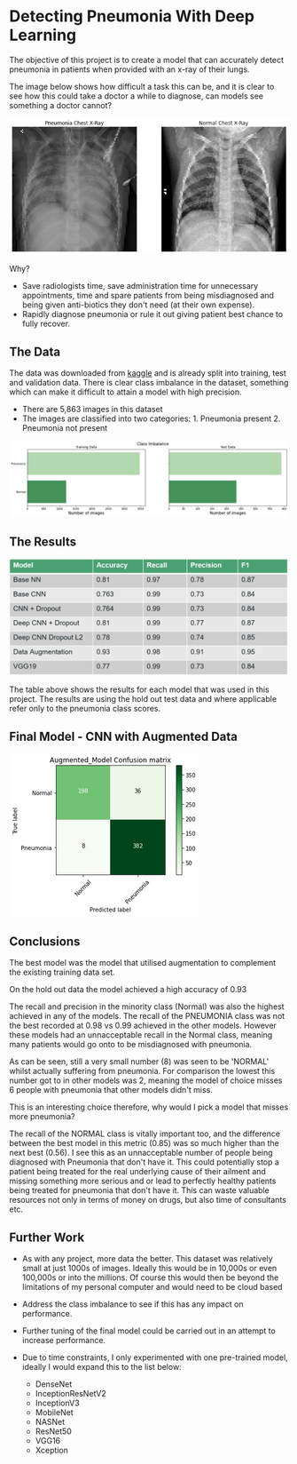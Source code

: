 

# Detecting Pneumonia With Deep Learning

The objective of this project is to create a model that can accurately detect pneumonia in patients when provided with an x-ray of their lungs.

The image below shows how difficult a task this can be, and it is clear to see how this could take a doctor a while to diagnose, can models see something a doctor cannot?

![xrays.png](./figures/xrays.png)


Why?

- Save radiologists time, save administration time for unnecessary appointments, time and spare patients from being misdiagnosed and being given anti-biotics they don't need (at their own expense).
- Rapidly diagnose pneumonia or rule it out giving patient best chance to fully recover.

## The Data

The data was downloaded from [kaggle](https://www.kaggle.com/paultimothymooney/chest-xray-pneumonia) and is already split into training, test and validation data.
There is clear class imbalance in the dataset, something which can make it difficult to attain a model with high precision.

- There are 5,863 images in this dataset
- The images are classified into two categories: 1. Pneumonia present 2. Pneumonia not present

![classimbalance.png](./figures/classimbalance.png)

## The Results

![results.png](./figures/results.png)

The table above shows the results for each model that was used in this project.
The results are using the hold out test data and where applicable refer only to the pneumonia class scores. 

## Final Model - CNN with Augmented Data

![results.png](./figures/Augmented_Model.png)

## Conclusions

The best model was the model that utilised augmentation to complement the existing training data set. 

On the hold out data the model achieved a high accuracy of 0.93

The recall and precision in the minority class (Normal) was also the highest achieved in any of the models. The recall of the PNEUMONIA class was not the best recorded at 0.98 vs 0.99 achieved in the other models. However these models had an unnacceptable recall in the Normal class, meaning many patients would go onto to be misdiagnosed with pneumonia.

As can be seen, still a very small number (8) was seen to be 'NORMAL' whilst actually suffering from pneumonia. For comparison the lowest this number got to in other models was 2, meaning the model of choice misses 6 people with pneumonia that other models didn't miss. 

This is an interesting choice therefore, why would I pick a model that misses more pneumonia?

The recall of the NORMAL class is vitally important too, and the difference between the best model in this metric (0.85) was so much higher than the next best (0.56). I see this as an unnacceptable number of people being diagnosed with Pneumonia that don't have it. This could potentially stop a patient being treated for the real underlying cause of their ailment and missing something more serious and or lead to perfectly healthy patients being treated for pneumonia that don't have it. This can waste valuable resources not only in terms of money on drugs, but also time of consultants etc.

## Further Work

- As with any project, more data the better. This dataset was relatively small at just 1000s of images. Ideally this would be in 10,000s or even 100,000s or into the millions. Of course this would then be beyond the limitations of my personal computer and would need to be cloud based

- Address the class imbalance to see if this has any impact on performance.

- Further tuning of the final model could be carried out in an attempt to increase performance.

- Due to time constraints, I only experimented with one pre-trained model, ideally I would expand this to the list below:
    - DenseNet
    - InceptionResNetV2
    - InceptionV3
    - MobileNet
    - NASNet
    - ResNet50
    - VGG16
    - Xception
